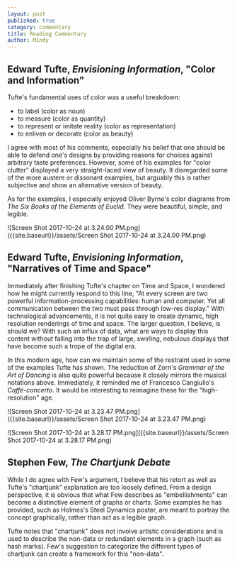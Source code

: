 ```yaml
---
layout: post
published: true
category: commentary
title: Reading Commentary
author: Mindy
---
```

## Edward Tufte, _Envisioning Information_, "Color and Information"

Tufte's fundamental uses of color was a useful breakdown:
- to label (color as noun)
- to measure (color as quantity)
- to represent or imitate reality (color as representation)
- to enliven or decorate (color as beauty)

I agree with most of his comments, especially his belief that one should be able to defend one's designs by providing reasons for choices against arbitrary taste preferences. However, some of his examples for "color clutter" displayed a very straight-laced view of beauty. It disregarded some of the more austere or dissonant examples, but arguably this is rather subjective and show an alternative version of beauty.  

As for the examples, I especially enjoyed Oliver Byrne's color diagrams from _The Six Books of the Elements of Euclid_. They were beautiful, simple, and legible.

![Screen Shot 2017-10-24 at 3.24.00 PM.png]({{site.baseurl}}/assets/Screen Shot 2017-10-24 at 3.24.00 PM.png)

## Edward Tufte, _Envisioning Information_, "Narratives of Time and Space"

Immediately after finishing Tufte's chapter on Time and Space, I wondered how he might currently respond to this line, "At every screen are two powerful information-processing capabilities: human and computer. Yet all communication between the two must pass through low-res display." With technological advancements, it is not quite easy to create dynamic, high resolution renderings of time and space. The larger question, I believe, is should we? With such an influx of data, what are ways to display this content without falling into the trap of large, swirling, nebulous displays that have become such a trope of the digital era.  

In this modern age, how can we maintain some of the restraint used in some of the examples Tufte has shown. The reduction of Zorn's _Grammar of the Art of Dancing_ is also quite powerful because it closely mirrors the musical notations above. Immediately, it reminded me of Francesco Cangiullo's _Caffé-concerto_. It would be interesting to reimagine these for the "high-resolution" age. 

![Screen Shot 2017-10-24 at 3.23.47 PM.png]({{site.baseurl}}/assets/Screen Shot 2017-10-24 at 3.23.47 PM.png)

![Screen Shot 2017-10-24 at 3.28.17 PM.png]({{site.baseurl}}/assets/Screen Shot 2017-10-24 at 3.28.17 PM.png)


## Stephen Few, _The Chartjunk Debate_

While I do agree with Few's argument, I believe that his retort as well as Tufte's "chartjunk" explanation are too loosely defined. From a design perspective, it is obvious that what Few describes as "embellishments" can become a distinctive element of graphs or charts. Some examples he has provided, such as Holmes's Steel Dynamics poster, are meant to portray the concept graphically, rather than act as a legible graph. 

Tufte notes that "chartjunk" does not involve artistic considerations and is used to describe the non-data or redundant elements in a graph (such as hash marks). Few's suggestion to categorize the different types of chartjunk can create a framework for this "non-data". 
